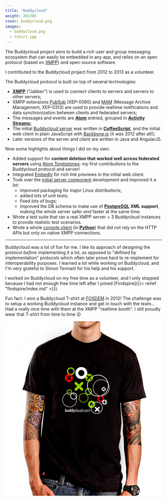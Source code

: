 ```yaml
---
title: "Buddycloud"
weight: 201305
cover: buddycloud.png
images:
  - buddycloud.png
  - tshirt.jpg
---
```


The Buddycloud project aims to build a rich user and group messaging ecosystem that can easily be embedded in any app,
and relies on an open protocol (based on [XMPP][]) and open-source software.

I contributed to the Buddycloud project from 2012 to 2013 as a volunteer.

<!--more-->

The Buddycloud protocol is built on top of several technologies:

- **[XMPP][]** ("Jabber") is used to connect clients to servers and servers to other servers;
- XMPP extensions [PubSub][] (XEP-0060) and [MAM][] (Message Archive Management, XEP-0313) are used to provide realtime
  notifications and data synchronization between clients and federated servers;
- The messages and events are **[Atom][]** entried, grouped in **[Activity Streams][]**;
- The initial [Buddycloud server][] was written in **[CoffeeScript][]**, and the initial web client in plain JavaScript
  with [Backbone.js][] (it *was* 2012 after all!);
- Later versions of the server and client are written in Java and AngularJS.


Now some highlights about things I did on my own:

- Added support for **content deletion that worked well across federated servers** using [Atom Tombstones][]: my first
  contributions to the Buddycloud protocol and server!
- Integrated [Embedly][] for rich link previews in the initial web client.
- Took over the [initial server component][Buddycloud server] development and improved it *a lot*:
    * improved packaging for major Linux distributions;
    * added *lots* of unit tests;
    * fixed *lots* of bugs;
    * improved the DB schema to make use of **[PostgreSQL][] XML support**, making the whole server safer *and* faster
      at the same time.
- Wrote a test suite that ran a real XMPP server + 3 Buddycloud instances to provide realistic test scenarios.
- Wrote a whole [console client][bccc] (in **[Python][]**) that did not rely on the HTTP APIs but only on native XMPP
  connections.

---

Buddycloud was a lot of fun for me. I like its approach of designing the protocol *before* implementing it a lot, as
opposed to "defined by implementation" protocols which often later prove hard to re-implement for interoperability
purposes. I learned a lot while working on Buddycloud, and I'm very grateful to Simon Tennant for his help and his
support.

I worked on Buddycloud on my free time as a volunteer, and I only stopped because I had not enough free time left after
I joined [Findspire]({{< relref "findspire/index.md" >}}).

Fun fact: I won a Buddycloud T-shirt at [FOSDEM][] in 2012! The challenge was to setup a working Buddycloud instance and
get in touch with the team… Had a really nice time with them at the XMPP "realtime booth". I still proudly wear that
T-shirt from time to time :wink:

![The Buddycloud T-shirt, worn by someone with actual muscles](./tshirt.jpg)



[Activity Streams]: http://activitystrea.ms/
[Atom Tombstones]: https://tools.ietf.org/html/rfc6721
[Atom]: https://tools.ietf.org/html/rfc4287
[Backbone.js]: http://backbonejs.org/
[Buddycloud server]: https://github.com/buddycloud/deprecated-buddycloud-server
[CoffeeScript]: https://coffeescript.org/
[Embedly]: https://embed.ly/
[FOSDEM]: https://fosdem.org/
[MAM]: https://xmpp.org/extensions/xep-0313.html
[PostgreSQL]: https://www.postgresql.org/
[PubSub]: https://xmpp.org/extensions/xep-0060.html
[Python]: https://www.python.org/
[XMPP]: https://xmpp.org/
[bccc]: https://github.com/Schnouki/bccc
